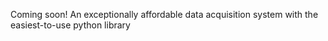 Coming soon! An exceptionally affordable data acquisition system with the easiest-to-use python library
